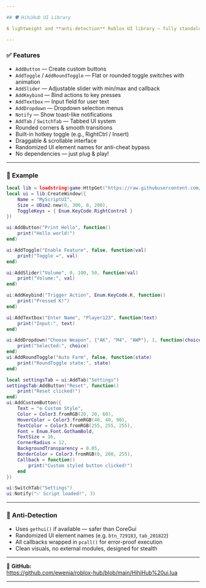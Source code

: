 ```yaml
---

## 🛡️ HihiHub UI Library

A lightweight and **anti-detection** Roblox UI library — fully standalone, scrollable, tab-supported, and obfuscated.

---
```


### ✅ Features

- `AddButton` — Create custom buttons  
- `AddToggle` / `AddRoundToggle` — Flat or rounded toggle switches with animation  
- `AddSlider` — Adjustable slider with min/max and callback  
- `AddKeybind` — Bind actions to key presses  
- `AddTextbox` — Input field for user text  
- `AddDropdown` — Dropdown selection menus  
- `Notify` — Show toast-like notifications  
- `AddTab` / `SwitchTab` — Tabbed UI system  
- Rounded corners & smooth transitions  
- Built-in hotkey toggle (e.g., RightCtrl / Insert)  
- Draggable & scrollable interface  
- Randomized UI element names for anti-cheat bypass  
- No dependencies — just plug & play!

---

### 🧪 Example

```lua
local lib = loadstring(game:HttpGet("https://raw.githubusercontent.com/ewenja/roblox-hub/refs/heads/main/HihiHub%20ui.lua"))()
local ui = lib:CreateWindow({
    Name = "MyScriptUI",
    Size = UDim2.new(0, 300, 0, 200),
    ToggleKeys = { Enum.KeyCode.RightControl }
})

ui:AddButton("Print Hello", function()
    print("Hello world!")
end)

ui:AddToggle("Enable Feature", false, function(val)
    print("Toggle =", val)
end)

ui:AddSlider("Volume", 0, 100, 50, function(val)
    print("Volume:", val)
end)

ui:AddKeybind("Trigger Action", Enum.KeyCode.K, function()
    print("Pressed K!")
end)

ui:AddTextbox("Enter Name", "Player123", function(text)
    print("Input:", text)
end)

ui:AddDropdown("Choose Weapon", {"AK", "M4", "AWP"}, 1, function(choice)
    print("Selected:", choice)
end)
ui:AddRoundToggle("Auto Farm", false, function(state)
    print("RoundToggle state:", state)
end)

local settingsTab = ui:AddTab("Settings")
settingsTab:AddButton("Reset", function()
    print("Reset clicked!")
end)
ui:AddCustomButton({
    Text = "⚙ Custom Style",
    Color = Color3.fromRGB(20, 20, 60),
    HoverColor = Color3.fromRGB(40, 40, 90),
    TextColor = Color3.fromRGB(255, 255, 255),
    Font = Enum.Font.GothamBold,
    TextSize = 16,
    CornerRadius = 12,
    BackgroundTransparency = 0.05,
    BorderColor = Color3.fromRGB(0, 200, 255),
    Callback = function()
        print("Custom styled button clicked!")
    end
})

ui:SwitchTab("Settings")
ui:Notify("✅ Script loaded!", 3)
```

---

### 🔐 Anti-Detection

- Uses `gethui()` if available — safer than CoreGui  
- Randomized UI element names (e.g. `btn_729183`, `tab_201822`)  
- All callbacks wrapped in `pcall()` for error-proof execution  
- Clean visuals, no external modules, designed for stealth

---

📂 **GitHub:**  
https://github.com/ewenja/roblox-hub/blob/main/HihiHub%20ui.lua

---
